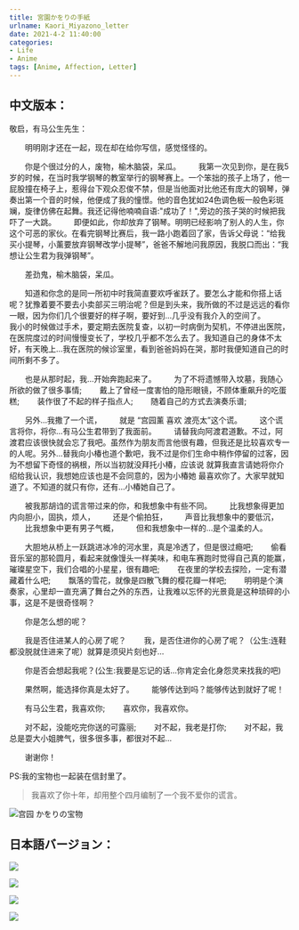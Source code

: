 ```yaml
---
title: 宮園かをりの手紙
urlname: Kaori_Miyazono_letter
date: 2021-4-2 11:40:00
categories: 
- Life
- Anime
tags: [Anime, Affection, Letter]
---
```


## 中文版本：

敬启，有马公生先生：

&emsp;&emsp;明明刚才还在一起，现在却在给你写信，感觉怪怪的。  

&emsp;&emsp;你是个很过分的人，废物，榆木脑袋，呆瓜。
&emsp;&emsp;我第一次见到你，是在我5岁的时候，在当时我学钢琴的教室举行的钢琴赛上。一个笨拙的孩子上场了，他一屁股撞在椅子上，惹得台下观众忍俊不禁，但是当他面对比他还有庞大的钢琴，弹奏出第一个音的时候，他便成了我的憧憬。他的音色犹如24色调色板一般色彩斑斓，旋律仿佛在起舞。我还记得他喃喃自语:"成功了！",旁边的孩子哭的时候把我吓了一大跳。
&emsp;&emsp;即便如此，你却放弃了钢琴。明明已经影响了别人的人生，你这个可恶的家伙。在看完钢琴比赛后，我一路小跑着回了家，告诉父母说：“给我买小提琴，小薰要放弃钢琴改学小提琴”，爸爸不解地问我原因，我脱口而出：“我想让公生君为我弹钢琴”。  

<!-- more -->

&emsp;&emsp;差劲鬼，榆木脑袋，呆瓜。  

&emsp;&emsp;知道和你念的是同一所初中时我简直要欢呼雀跃了。要怎么才能和你搭上话呢？犹豫着要不要去小卖部买三明治呢？但是到头来，我所做的不过是远远的看你一眼，因为你们几个很要好的样子啊，要好到…几乎没有我介入的空间了。
&emsp;&emsp;我小的时候做过手术，要定期去医院复查，以初一时病倒为契机，不停进出医院，在医院度过的时间慢慢变长了，学校几乎都不怎么去了。我知道自己的身体不太好，有天晚上…我在医院的候诊室里，看到爸爸妈妈在哭，那时我便知道自己的时间所剩不多了。

&emsp;&emsp;也是从那时起，我...开始奔跑起来了。
&emsp;&emsp;为了不将遗憾带入坟墓，我随心所欲的做了很多事情;
&emsp;&emsp;戴上了曾经一度害怕的隐形眼镜，不顾体重飙升的吃蛋糕;
&emsp;&emsp;装作很了不起的样子指点人;
&emsp;&emsp;随着自己的方式去演奏乐谱;

&emsp;&emsp;另外...我撒了一个谎，
&emsp;&emsp;就是 “宫园薰 喜欢 渡亮太”这个谎。
&emsp;&emsp;这个谎言将你，将你...有马公生君带到了我面前。
&emsp;&emsp;请替我向阿渡君道歉。不过，阿渡君应该很快就会忘了我吧。虽然作为朋友而言他很有趣，但我还是比较喜欢专一的人呢。另外...替我向小椿也道个歉吧，我不过是你们生命中稍作停留的过客，因为不想留下奇怪的祸根，所以当初就没拜托小椿，应该说 就算我直言请她将你介绍给我认识，我想她应该也是不会同意的，因为小椿她 最喜欢你了。大家早就知道了。不知道的就只有你，还有...小椿她自己了。

&emsp;&emsp;被我那胡诌的谎言带过来的你，和我想象中有些不同。
&emsp;&emsp;比我想象得更加内向胆小，固执，烦人，
&emsp;&emsp;还是个偷拍狂，
&emsp;&emsp;声音比我想象中的要低沉，
&emsp;&emsp;比我想象中更有男子气概，
&emsp;&emsp;但和我想象中一样的...是个温柔的人。

&emsp;&emsp;大胆地从桥上一跃跳进冰冷的河水里，真是冷透了，但是很过瘾吧;
&emsp;&emsp;偷看音乐室的那轮圆月，看起来就像馒头一样美味，和电车赛跑时觉得自己真的能赢，璀璨星空下，我们合唱的小星星，很有趣吧;
&emsp;&emsp;在夜里的学校去探险，一定有潜藏着什么吧;
&emsp;&emsp;飘落的雪花，就像是四散飞舞的樱花瓣一样吧;
&emsp;&emsp;明明是个演奏家，心里却一直充满了舞台之外的东西，让我难以忘怀的光景竟是这种琐碎的小事，这是不是很奇怪啊？

&emsp;&emsp;你是怎么想的呢？

&emsp;&emsp;我是否住进某人的心房了呢？
&emsp;&emsp;我，是否住进你的心房了呢？（公生:连鞋都没脱就住进来了呢）就算是须臾片刻也好…

&emsp;&emsp;你是否会想起我呢？(公生:我要是忘记的话…你肯定会化身怨灵来找我的吧)

&emsp;&emsp;果然啊，能选择你真是太好了。
&emsp;&emsp;能够传达到吗？能够传达到就好了呢！

&emsp;&emsp;有马公生君，我喜欢你;
&emsp;&emsp;喜欢你，我喜欢你。

&emsp;&emsp;对不起，没能吃完你送的可露丽;
&emsp;&emsp;对不起，我老是打你;
&emsp;&emsp;对不起，我总是耍大小姐脾气，很多很多事，都很对不起...

&emsp;&emsp;谢谢你！

PS:我的宝物也一起装在信封里了。

> 我喜欢了你十年，却用整个四月编制了一个我不爱你的谎言。

![宫园 かをりの宝物](https://picgo-1301748200.cos.ap-chengdu.myqcloud.com/宮園_かをりの宝物.png)

## 日本語バージョン：

![](https://picgo-1301748200.cos.ap-chengdu.myqcloud.com/1.jfif)

![](https://picgo-1301748200.cos.ap-chengdu.myqcloud.com/2.jfif)

![](https://picgo-1301748200.cos.ap-chengdu.myqcloud.com/3.jfif)

![](https://picgo-1301748200.cos.ap-chengdu.myqcloud.com/4.jfif)

